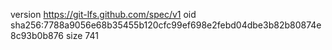 version https://git-lfs.github.com/spec/v1
oid sha256:7788a9056e68b35455b120cfc99ef698e2febd04dbe3b82b80874e8c93b0b876
size 741
